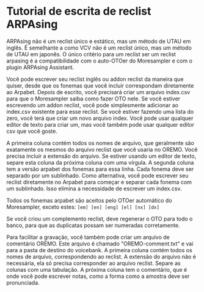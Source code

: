 # Tutorial de escrita de reclist ARPAsing

ARPAsing não é um reclist único e estático, mas um método de UTAU em inglês. É semelhante a como VCV não é um reclist único, mas um método de UTAU em japonês. O único critério para um reclist ser um reclist arpasing é a compatibilidade com o auto-OTOer do Moresampler e com o plugin ARPAsing Assistant.

Você pode escrever seu reclist inglês ou addon reclist da maneira que quiser, desde que os fonemas que você incluir correspondam diretamente ao Arpabet. Depois de escrito, você precisará criar um arquivo index.csv para que o Moresampler saiba como fazer OTO nele.
Se você estiver escrevendo um addon reclist, você pode simplesmente adicionar ao index.csv existente para esse reclist. Se você estiver fazendo uma lista do zero, você terá que criar um novo arquivo index. Você pode usar qualquer editor de texto para criar um, mas você também pode usar qualquer editor csv que você goste.

A primeira coluna contém todos os nomes de arquivo, que geralmente são exatamente os mesmos do arquivo reclist que você usaria no OREMO. Você precisa incluir a extensão do arquivo. Se estiver usando um editor de texto, separe esta coluna da próxima coluna com uma vírgula. A segunda coluna tem a versão arpabet dos fonemas para essa linha. Cada fonema deve ser separado por um sublinhado.
Como alternativa, você pode escrever seu reclist diretamente no Arpabet para começar e separar cada fonema com um sublinhado. Isso elimina a necessidade de escrever um index.csv.

Todos os fonemas arpabet são aceitos pelo OTOer automático do Moresampler, exceto estes:
`[em] [en] [eng] [el] [nx] [dx]`

Se você criou um complemento reclist, deve regenerar o OTO para todo o banco, para que as duplicatas possam ser numeradas corretamente.

Para facilitar a gravação, você também pode criar um arquivo de comentário OREMO. Este arquivo é chamado "OREMO-comment.txt" e vai para a pasta de destino do voicebank. A primeira coluna contém todos os nomes de arquivo, correspondendo ao reclist. A extensão do arquivo não é necessária, ela só precisa corresponder ao arquivo reclist. Separe as colunas com uma tabulação. A próxima coluna tem o comentário, que é onde você pode escrever notas, como a forma como a amostra deve ser pronunciada.